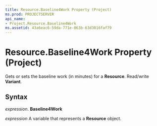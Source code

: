 ```yaml
---
title: Resource.Baseline4Work Property (Project)
ms.prod: PROJECTSERVER
api_name:
- Project.Resource.Baseline4Work
ms.assetid: 43a6eac6-59da-771e-063b-63d3016faf79
---
```



# Resource.Baseline4Work Property (Project)

Gets or sets the baseline work (in minutes) for a  **Resource**. Read/write **Variant**.


## Syntax

 _expression_. **Baseline4Work**

 _expression_ A variable that represents a **Resource** object.


